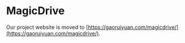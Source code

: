 # MagicDrive

Our project website is moved to [https://gaoruiyuan.com/magicdrive/](https://gaoruiyuan.com/magicdrive/).
